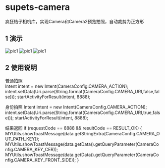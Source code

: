 # supets-camera

疯狂桔子相机库，实现Camera和Camera2预览拍照，自动裁剪为正方形

## 1 演示

![pic1](https://github.com/supets-open/supets-camera/blob/master/SupetsCamera/doc/Screenshot_2016-12-05-18-22-07.jpeg)
![pic1](https://github.com/supets-open/supets-camera/blob/master/SupetsCamera/doc/Screenshot_2016-12-05-18-22-19.jpeg)
![pic1](https://github.com/supets-open/supets-camera/blob/master/SupetsCamera/doc/Screenshot_2016-12-05-18-24-09.jpeg)

## 2 使用说明

 普通拍照  
       Intent intent = new Intent(CameraConfig.CAMERA_ACTION);
       intent.setData(Uri.parse(String.format(CameraConfig.CAMERA_URI,false,false)));
       startActivityForResult(intent, 8888);
       
 身份拍照
       Intent intent = new Intent(CameraConfig.CAMERA_ACTION);
       intent.setData(Uri.parse(String.format(CameraConfig.CAMERA_URI,true,false)));
       startActivityForResult(intent, 8888);
       
 结果返回
      if (requestCode == 8888 && resultCode == RESULT_OK) {
          MYUtils.showToastMessage(data.getStringExtra(CameraConfig.CAMERA_OUT_PATH_KEY));
          MYUtils.showToastMessage(data.getData().getQueryParameter(CameraConfig.CAMERA_KEY_CER));
          MYUtils.showToastMessage(data.getData().getQueryParameter(CameraConfig.CAMERA_KEY_FRONT_SIDE));
       } 
 
